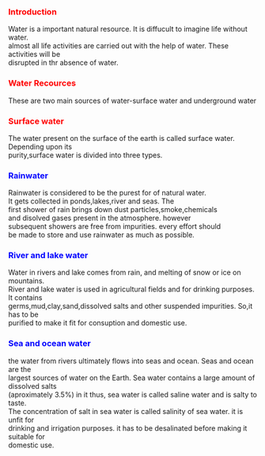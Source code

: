 <html>
<head><title>Water</title></head>
<body>
<font color="red"><b><h3>Introduction</h3></b></font>
<p> Water is a important natural resource. It is diffucult to imagine life without water.<br>almost all life activities are carried out with the help of water. These activities will be <br> disrupted in thr absence of water.</P>
<font color="red"><b><h3>Water Recources</b></h3></font>
<p> These are two main sources of water-surface water and underground water </p>
<font color="red"><b><h3>Surface water</b></h3></font>
<p> The water present on the surface of the earth is called surface water. Depending upon its<br> purity,surface water is divided into three types.</p>
<font color="blue"><b><h3>Rainwater</b></h3></font>
<p> Rainwater is considered to be the purest for of natural water.<br> It gets collected in ponds,lakes,river and seas. The<br> first shower of rain brings down dust particles,smoke,chemicals<br> and disolved gases present in the atmosphere. however<br> subsequent showers are free from impurities. every effort should<br> be made to store and use rainwater as much as possible.
<font color="blue"><b><h3>River and lake water</b></h3></font>
<p> Water in rivers and lake comes from rain, and melting of snow or ice on mountains.<br>River and lake water is used in agricultural fields and for drinking purposes. It contains<br> germs,mud,clay,sand,dissolved salts and other suspended impurities. So,it has to be<br> purified to make it fit for consuption and domestic use.
<font color="blue"<b><h3>Sea and ocean water</b></h3></font>
<p> the water from rivers ultimately flows into seas and ocean. Seas and ocean are the<br> largest sources of water on the Earth. Sea water contains a large amount of dissolved salts<br> (aproximately 3.5%) in it thus, sea water is called saline water and is salty to taste.<br> The concentration of salt in sea water is called salinity of sea water. it is unfit for<br> drinking and irrigation purposes. it has to be desalinated before making it suitable for<br> domestic use.<p>
</body>
